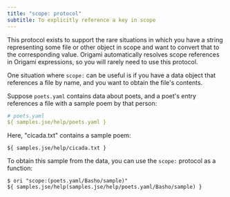 ```yaml
---
title: "scope: protocol"
subtitle: To explicitly reference a key in scope
---
```


This protocol exists to support the rare situations in which you have a string representing some file or other object in scope and want to convert that to the corresponding value. Origami automatically resolves scope references in Origami expressions, so you will rarely need to use this protocol.

One situation where `scope:` can be useful is if you have a data object that references a file by name, and you want to obtain the file's contents.

Suppose `poets.yaml` contains data about poets, and a poet's entry references a file with a sample poem by that person:

```yaml
# poets.yaml
${ samples.jse/help/poets.yaml }
```

Here, "cicada.txt" contains a sample poem:

```
${ samples.jse/help/cicada.txt }
```

To obtain this sample from the data, you can use the `scope:` protocol as a function:

```console
$ ori "scope:(poets.yaml/Basho/sample)"
${ samples.jse/help(samples.jse/help/poets.yaml/Basho/sample) }
```
